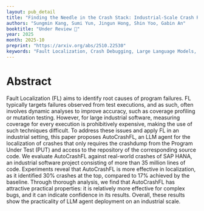 ```yaml
---
layout: pub_detail
title: "Finding the Needle in the Crash Stack: Industrial-Scale Crash Root Cause Localization with AutoCrashFL"
authors: "Sungmin Kang, Sumi Yun, Jingun Hong, Shin Yoo, Gabin An"
booktitle: "Under Review 📝"
year: 2025 
month: 2025-10
preprint: "https://arxiv.org/abs/2510.22530"
keywords: "Fault Localization, Crash Debugging, Large Language Models, Industrial Software, Root Cause Analysis, SAP HANA (C/C++)"
---
```


# Abstract

Fault Localization (FL) aims to identify root causes of program failures. FL typically targets failures observed from test executions, and as such, often involves dynamic analyses to improve accuracy, such as coverage profiling or mutation testing. However, for large industrial software, measuring coverage for every execution is prohibitively expensive, making the use of such techniques difficult. To address these issues and apply FL in an industrial setting, this paper proposes AutoCrashFL, an LLM agent for the localization of crashes that only requires the crashdump from the Program Under Test (PUT) and access to the repository of the corresponding source code. We evaluate AutoCrashFL against real-world crashes of SAP HANA, an industrial software project consisting of more than 35 million lines of code. Experiments reveal that AutoCrashFL is more effective in localization, as it identified 30% crashes at the top, compared to 17% achieved by the baseline. Through thorough analysis, we find that AutoCrashFL has attractive practical properties: it is relatively more effective for complex bugs, and it can indicate confidence in its results. Overall, these results show the practicality of LLM agent deployment on an industrial scale.
